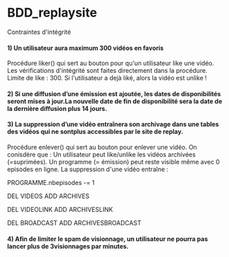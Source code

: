 # BDD_replaysite

Contraintes d'intégrité

#### 1) Un utilisateur aura maximum 300 vidéos en favoris
Procédure liker() qui sert au bouton pour qu'un utilisateur like une vidéo.
Les vérifications d'intégrité sont faites directement dans la procédure.
Limite de like : 300. Si l'utilisateur a dejà liké, alors la vidéo est unlike !

#### 2) Si une diffusion d’une émission est ajoutée, les dates de disponibilités seront mises à jour.La nouvelle date de fin de disponibilité sera la date de la dernière diffusion plus 14 jours.


#### 3) La suppression d’une vidéo entraînera son archivage dans une tables des vidéos qui ne sontplus accessibles par le site de replay. 
Procédure enlever() qui sert au bouton pour enlever une vidéo. 
On conisdère que : 
Un utilisateur peut like/unlike les vidéos archivées (=suprimées). 
Un programme (= émission) peut reste visible même avec 0 episodes en ligne.
La suppression d'une vidéo entraîne : 

PROGRAMME.nbepisodes -= 1

DEL VIDEOS
ADD ARCHIVES

DEL VIDEOLINK
ADD ARCHIVESLINK

DEL BROADCAST
ADD ARCHIVESBROADCAST


#### 4) Afin de limiter le spam de visionnage, un utilisateur ne pourra pas lancer plus de  3visionnages par minutes.
